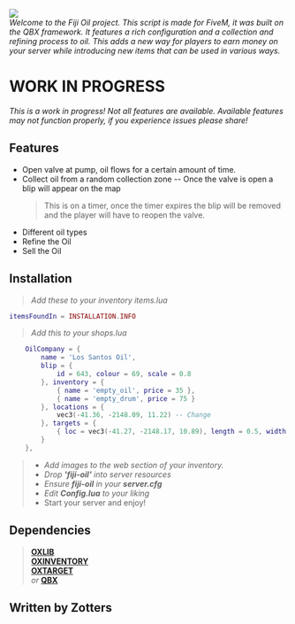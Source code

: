 

![](https://i.ibb.co/YTKXfNVK/Fiji-Oil20.png)  
*Welcome to the Fiji Oil project. This script is made for FiveM, it was built on the QBX framework. It features a rich configuration and a collection and refining process to oil. This adds a new way for players to earn money on your server while introducing new items that can be used in various ways.*

# WORK IN PROGRESS
*This is a work in progress! Not all features are available. Available features may not function properly, if you experience issues please share!*

## Features
* Open valve at pump, oil flows for a certain amount of time. 
* Collect oil from a random collection zone -- Once the valve is open a blip will appear on the map
  > This is on a timer, once the timer expires the blip will be removed and the player will have to reopen the valve.
* Different oil types
* Refine the Oil
* Sell the Oil



## Installation
>*Add these to your inventory items.lua*
```lua
itemsFoundIn = INSTALLATION.INFO
```
>*Add this to your shops.lua*  
```lua
	OilCompany = {
		name = 'Los Santos Oil',
		blip = {
			id = 643, colour = 69, scale = 0.8
		}, inventory = {
			{ name = 'empty_oil', price = 35 },
            { name = 'empty_drum', price = 75 }
		}, locations = {
			vec3(-41.36, -2148.09, 11.22) -- Change
		}, targets = {
			{ loc = vec3(-41.27, -2148.17, 10.89), length = 0.5, width = 3.0, heading = 270.0, minZ = 30.5, maxZ = 32.0, distance = 3 }
		}
	},
```
>* *Add images to the web section of your inventory.*  
>* *Drop **'fiji-oil'** into server resources*  
>* *Ensure **fiji-oil** in your **server.cfg***  
>* *Edit **Config.lua** to your liking*
>* Start your server and enjoy!

## Dependencies
> **[OXLIB](https://overextended.dev)**  
> **[OXINVENTORY](https://overextended.dev)**  
> **[OXTARGET](https://overextended.dev)**   
>  *or* **[QBX](https://www.qbox.re)**

## Written by Zotters
